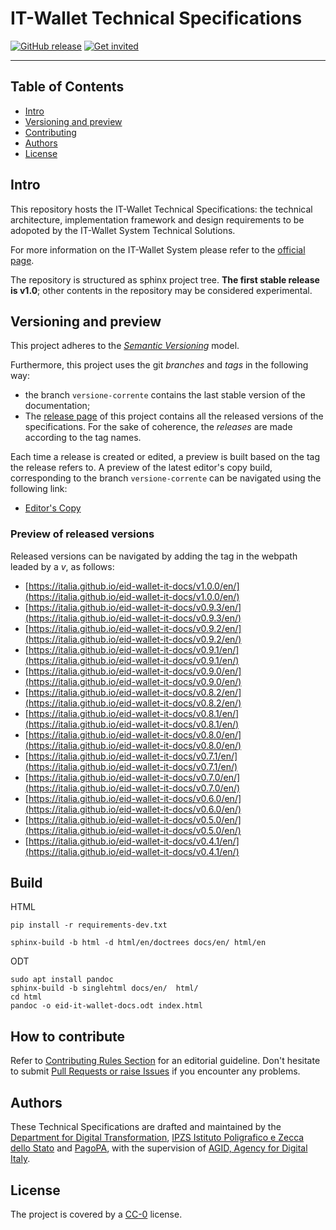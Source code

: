 # IT-Wallet Technical Specifications

[![GitHub release](https://img.shields.io/github/release/italia/eid-wallet-it-docs.svg?style=plastic)](https://github.com/italia/eid-wallet-it-docs/releases)
[![Get invited](https://slack.developers.italia.it/badge.svg)](https://slack.developers.italia.it/)

---

## Table of Contents

- [Intro](#intro)
- [Versioning and preview](#versioning-and-preview)
- [Contributing](#how-to-contribute)
- [Authors](#authors)
- [License](#license)

## Intro

This repository hosts the IT-Wallet Technical Specifications: the technical architecture, implementation framework and design requirements to be adopoted by the IT-Wallet System Technical Solutions.

For more information on the IT-Wallet System please refer to the [official page]([url](https://innovazione.gov.it/progetti/sistema-it-wallet/)).

The repository is structured as sphinx project tree. **The first stable release is v1.0**; other contents in the repository may be considered experimental.


## Versioning and preview

This project adheres to the [*Semantic
Versioning*](https://semver.org/) model.

Furthermore, this project uses the git *branches* and *tags* in the following way:
* the branch `versione-corrente` contains the last stable version of the documentation;
* The [release page](https://github.com/italia/eid-wallet-it-docs/releases) of
  this project contains all the released versions of the specifications. For the sake of coherence, the *releases* are made according to the tag names.

Each time a release is created or edited, a preview is built based on the tag the release refers to. 
A preview of the latest editor's copy build, corresponding to the branch `versione-corrente` can be navigated using the following link:

 - [Editor's Copy](https://italia.github.io/eid-wallet-it-docs/versione-corrente/en/)


### Preview of released versions

Released versions can be navigated by adding the tag in the webpath leaded by a _v_, as follows:

 - [https://italia.github.io/eid-wallet-it-docs/v1.0.0/en/](https://italia.github.io/eid-wallet-it-docs/v1.0.0/en/)
 - [https://italia.github.io/eid-wallet-it-docs/v0.9.3/en/](https://italia.github.io/eid-wallet-it-docs/v0.9.3/en/)
 - [https://italia.github.io/eid-wallet-it-docs/v0.9.2/en/](https://italia.github.io/eid-wallet-it-docs/v0.9.2/en/)
 - [https://italia.github.io/eid-wallet-it-docs/v0.9.1/en/](https://italia.github.io/eid-wallet-it-docs/v0.9.1/en/)
 - [https://italia.github.io/eid-wallet-it-docs/v0.9.0/en/](https://italia.github.io/eid-wallet-it-docs/v0.9.0/en/)
 - [https://italia.github.io/eid-wallet-it-docs/v0.8.2/en/](https://italia.github.io/eid-wallet-it-docs/v0.8.2/en/)
 - [https://italia.github.io/eid-wallet-it-docs/v0.8.1/en/](https://italia.github.io/eid-wallet-it-docs/v0.8.1/en/)
 - [https://italia.github.io/eid-wallet-it-docs/v0.8.0/en/](https://italia.github.io/eid-wallet-it-docs/v0.8.0/en/)
 - [https://italia.github.io/eid-wallet-it-docs/v0.7.1/en/](https://italia.github.io/eid-wallet-it-docs/v0.7.1/en/)
 - [https://italia.github.io/eid-wallet-it-docs/v0.7.0/en/](https://italia.github.io/eid-wallet-it-docs/v0.7.0/en/)
 - [https://italia.github.io/eid-wallet-it-docs/v0.6.0/en/](https://italia.github.io/eid-wallet-it-docs/v0.6.0/en/)
 - [https://italia.github.io/eid-wallet-it-docs/v0.5.0/en/](https://italia.github.io/eid-wallet-it-docs/v0.5.0/en/)
 - [https://italia.github.io/eid-wallet-it-docs/v0.4.1/en/](https://italia.github.io/eid-wallet-it-docs/v0.4.1/en/)

## Build

HTML
````
pip install -r requirements-dev.txt

sphinx-build -b html -d html/en/doctrees docs/en/ html/en
````

ODT
````
sudo apt install pandoc
sphinx-build -b singlehtml docs/en/  html/
cd html
pandoc -o eid-it-wallet-docs.odt index.html
````


## How to contribute


Refer to [Contributing Rules Section](CONTRIBUTING-RULES.md) for an editorial guideline. Don't hesitate to submit [Pull Requests or raise Issues](CONTRIBUTING.md) if you encounter any problems.


## Authors
These Technical Specifications are drafted and maintained by the [Department for Digital Transformation]([url](https://innovazione.gov.it/)), [IPZS Istituto Poligrafico e Zecca dello Stato]([url](https://www.ipzs.it/ext/index.html)) and [PagoPA]([url](https://www.pagopa.it/it/)), with the supervision of [AGID, Agency for Digital Italy]([url](https://www.agid.gov.it/it)). 

## License

The project is covered by a [CC-0](LICENSE) license.

